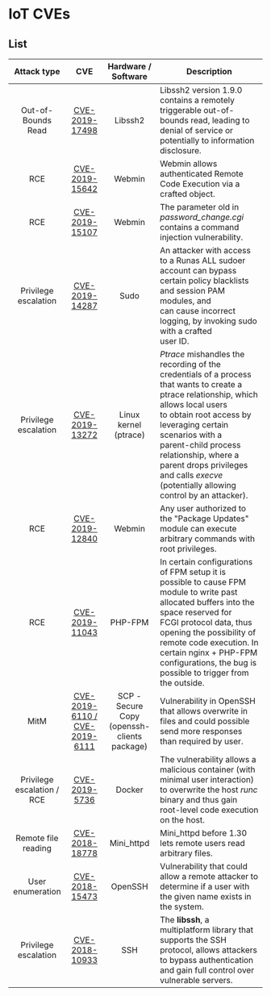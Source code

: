 IoT CVEs
===================================================


List
-----------


Attack type|CVE| Hardware / Software | Description
|:---:|:---:|:---:|---|
| Out-of-Bounds Read | [CVE-2019-17498](CVE-2019-17498) | Libssh2 | Libssh2 version 1.9.0 contains a remotely triggerable out-of-bounds read, leading to denial of service or potentially to information disclosure.
| RCE | [CVE-2019-15642](CVE-2019-15642) | Webmin | Webmin allows authenticated Remote Code Execution via a crafted object.|
| RCE | [CVE-2019-15107](CVE-2019-15107) | Webmin | The parameter old in <i>password_change.cgi</i> contains a command injection vulnerability.|
| Privilege escalation | [CVE-2019-14287](CVE-2019-14287)| Sudo |An attacker with access to a Runas ALL sudoer account can bypass certain policy blacklists and session PAM modules, and <br> can cause incorrect logging, by invoking sudo with a crafted  <br>  user ID. |
| Privilege escalation | [CVE-2019-13272](CVE-2019-13272) | Linux kernel (ptrace) | <i>Ptrace</i> mishandles the recording of the credentials of a process <br> that wants to create a ptrace relationship, which allows local users <br> to obtain root access by leveraging certain scenarios with a  <br> parent-child process relationship, where a parent drops privileges and calls <i>execve</i> (potentially allowing control by an attacker).|
| RCE | [CVE-2019-12840](CVE-2019-12840) | Webmin | Any user authorized to the "Package Updates" module can execute arbitrary commands with root privileges. |
| RCE |[CVE-2019-11043](CVE-2019-11043)| PHP-FPM | In certain configurations of FPM setup it is possible to cause FPM <br>  module to write past allocated buffers into the space reserved for  <br> FCGI protocol data, thus opening the possibility of remote code execution. In certain nginx + PHP-FPM configurations, the bug is possible to trigger from the outside.
| MitM | [CVE-2019-6110 / CVE-2019-6111](CVE-2019-6111) | SCP - Secure Copy (openssh-clients package) | Vulnerability in OpenSSH that allows overwrite in files and could possible send more responses than required by user. |
| Privilege escalation / RCE | [CVE-2019-5736](CVE-2019-5736) | Docker | The vulnerability allows a malicious container (with minimal user interaction) to overwrite the host <i>runc</i> binary and thus gain root-level code execution on the host.|
| Remote file reading | [CVE-2018-18778](CVE-2018-18778) | Mini_httpd | Mini_httpd before 1.30 lets remote users read arbitrary files.|  
| User enumeration | [CVE-2018-15473](CVE-2018-15473)| OpenSSH | Vulnerability that could allow a remote attacker to determine if a user with the given name exists in the system.|
| Privilege escalation | [CVE-2018-10933](CVE-2018-10933) | SSH | The <b>libssh</b>, a multiplatform library that supports the SSH protocol, allows attackers to bypass authentication and gain full control over vulnerable servers.| 


[comment]: <> (This is a comment, it will not be included)

<!---
Testing comment
-->
